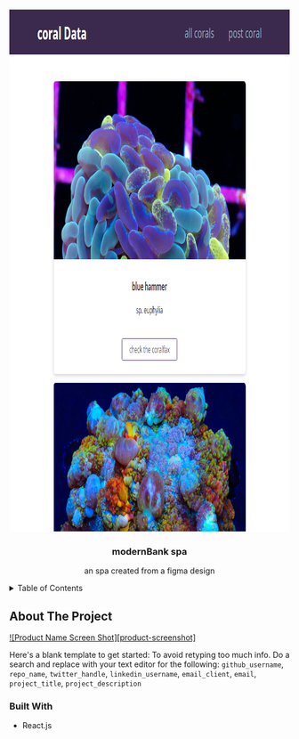 <a name="readme-top"></a>
<!-- PROJECT LOGO -->
<br />
<div align="center">
    <img src="images/coralsplash.jpg" alt="Splash" width="935" height="938">
</div>
<div align="center">
<h3 align="center">modernBank spa</h3>
  <p align="center">
    an spa created from a figma design
    <br />
  </p>
</div>



<!-- TABLE OF CONTENTS -->
<details>
  <summary>Table of Contents</summary>
  <ol>
    <li>
      <a href="#about-the-project">About The Project</a>
      <ul>
        <li><a href="#built-with">Built With</a></li>
      </ul>
    </li>
    <li>
      <a href="#contact">Contact</a>
    </li>
  </ol>
</details>



<!-- ABOUT THE PROJECT -->
## About The Project

[![Product Name Screen Shot][product-screenshot]](https://imgur.com/zEZGfmB)

Here's a blank template to get started: To avoid retyping too much info. Do a search and replace with your text editor for the following: `github_username`, `repo_name`, `twitter_handle`, `linkedin_username`, `email_client`, `email`, `project_title`, `project_description`


### Built With

* React.js

